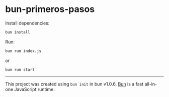 # bun-primeros-pasos

Install dependencies:

```bash
bun install
```

Run:

```bash
bun run index.js
```

or

```bash
bun run start
```

---

This project was created using `bun init` in bun v1.0.6. [Bun](https://bun.sh) is a fast all-in-one JavaScript runtime.
